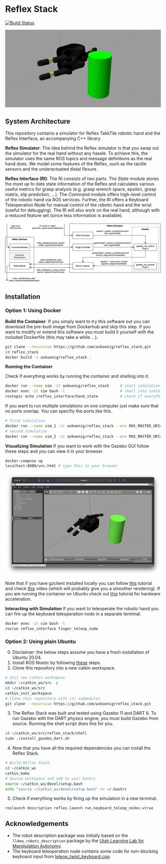 # Reflex Stack

[![Build Status](https://travis-ci.com/axkoenig/reflex_stack.svg?token=KeJradpJgXCJqZfQ8pwB&branch=main)](https://travis-ci.com/axkoenig/reflex_stack)

<img src="docs/screenshot.png"/>

## System Architecture 
This repository contains a simulator for Reflex TakkTile robotic hand and the Reflex Interface, an accompanying C++ library. 

**Reflex Simulator**: The idea behind the Reflex simulator is that you swap out the simulator for the real hand without any hassle. To achieve this, the simulator uses the same ROS topics and message definitions as the real hand does. We model some features of the Reflex, such as the tactile sensors and the underactuated distal flexure. 

**Reflex Interface (RI)**: The RI consists of two parts. The *State* module stores the most up to date state information of the Reflex and calculates various useful metrics for grasp analysis (e.g. grasp wrench space, epsilon, grasp matrix, slip prediction, ...). The *Command* module offers high-level control of the robotic hand via ROS services. Further, the RI offers a Keyboard Teleoperation Node for manual control of the robotic hand and the wrist (useful for debugging). The RI will also work on the real hand, although with a reduced feature set (since less information is available).

<img src="docs/system_design.png"/>

## Installation

### Option 1: Using Docker

**Build the Container**: If you simply want to try this software out you can download the pre-built image from Dockerhub and skip this step. If you want to modify or extend this software you must build it yourself with the included Dockerfile (this may take a while ...). 

```bash 
git clone --recursive https://github.com/axkoenig/reflex_stack.git
cd reflex_stack
docker build -t axkoenig/reflex_stack .
```

**Running the Container** 

Check if everything works by running the container and shelling into it. 
```bash
docker run --name sim -it axkoenig/reflex_stack     # start simulation container
docker exec -it sim bash -l                         # shell into container from a new terminal
rostopic echo /reflex_interface/hand_state          # check if everything works
```

If you want to run multiple simulations on one computer just make sure that no ports overlap. You can specifiy the ports like this.  
```bash
# first simulation 
docker run --name sim_1 -it axkoenig/reflex_stack --env ROS_MASTER_URI=http://localhost:11311 --env GAZEBO_MASTER_URI=http://localhost:11321 
# second simulation 
docker run --name sim_2 -it axkoenig/reflex_stack --env ROS_MASTER_URI=http://localhost:11312 --env GAZEBO_MASTER_URI=http://localhost:11322 
```

**Visualizing Simulation**
If you want to work with the Gazebo GUI follow these steps and you can view it in your browser.
```bash
docker-compose up
localhost:8080/vnc.html # type this in your browser 
```
<img src="docs/docker.png"/>

Note that if you have gzclient installed locally you can follow [this](https://registry.hub.docker.com/_/gazebo) tutorial and check [this](https://www.youtube.com/watch?v=P__phnA57LM) video (which will probably give you a smoother rendering). If you are running the container on Ubuntu check out [this](http://wiki.ros.org/docker/Tutorials/Hardware%20Acceleration) tutorial for hardware acceleration. 

**Interacting with Simulation**
If you want to teleoperate the robotic hand you can fire up the keyboard teleoperation node in a separate terminal. 

```bash
docker exec -it sim bash -l
rosrun reflex_interface finger_teleop_node
```

### Option 2: Using plain Ubuntu
0. Disclaimer: the below steps assume you have a fresh installation of Ubuntu 20.04.
1. Install ROS Noetic by following [these](http://wiki.ros.org/noetic/Installation/Ubuntu) steps.
2. Clone this repository into a new catkin workspace.

```bash 
# Init new catkin workspace
mkdir ~/catkin_ws/src -p
cd ~/catkin_ws/src
catkin_init_workspace
# Clone this repository with its submodules
git clone --recursive https://github.com/axkoenig/reflex_stack.git
```

3. The Reflex Stack was built and tested using Gazebo 11 and DART 6. To run Gazebo with the DART physics engine, you must build Gazebo from source. Running the shell script does this for you. 
```bash 
cd ~/catkin_ws/src/reflex_stack/shell
sudo ./install_gazebo_dart.sh
```
4. Now that you have all the required dependencies you can install the Reflex Stack. 
```bash 
# Build Reflex Stack 
cd ~/catkin_ws
catkin_make
# Source workspace and add to your bashrc
source ~/catkin_ws/devel/setup.bash
echo "source ~/catkin_ws/devel/setup.bash" >> ~/.bashrc
```
5. Check if everything works by firing up the simulation in a new terminal.
```bash 
roslaunch description reflex.launch run_keyboard_teleop_nodes:=true
```

## Acknowledgements

- The robot description package was initially based on the ```ll4ma_robots_description``` package by the [Utah Learning Lab for Manipulation Autonomy](https://bitbucket.org/robot-learning/ll4ma_robots_description/src/main/).
- The keyboard teleoperation node contains some code for non-blocking keyboard input from [teleop_twist_keyboard.cpp](https://github.com/methylDragon/teleop_twist_keyboard_cpp/blob/master/src/teleop_twist_keyboard.cpp). 